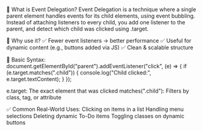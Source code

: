 🧠 What is Event Delegation?
Event Delegation is a technique where a single parent element handles events for its child elements, using event bubbling.
Instead of attaching listeners to every child, you add one listener to the parent, and detect which child was clicked using .target.

🧩 Why use it?
✅ Fewer event listeners → better performance
✅ Useful for dynamic content (e.g., buttons added via JS)
✅ Clean & scalable structure

🔧 Basic Syntax:
document.getElementById("parent").addEventListener("click", (e) => {
  if (e.target.matches(".child")) {
    console.log("Child clicked:", e.target.textContent);
  }
});

e.target: The exact element that was clicked
matches(".child"): Filters by class, tag, or attribute

✅ Common Real-World Uses:
Clicking on items in a list
Handling menu selections
Deleting dynamic To-Do items
Toggling classes on dynamic buttons